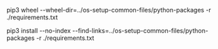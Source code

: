 pip3 wheel --wheel-dir=../os-setup-common-files/python-packages -r ./requirements.txt

pip3 install --no-index --find-links=../os-setup-common-files/python-packages -r ./requirements.txt
